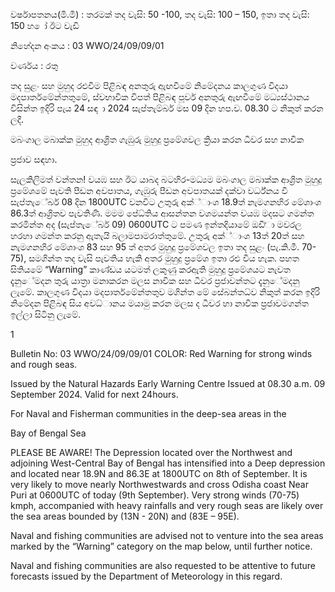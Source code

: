 වර්ෂාපතනය(මි.මී) : තරමක් තද වැසි: 50 -100, තද වැසි: 100 – 150, ඉතා තද වැසි: 150 හ ෝ ඊට වැඩි

නිහේදන අංකය : 03 WWO/24/09/09/01

වර්ණය : රතු

තද සුළං සහ මුහුද රළුවීම පිළිබඳ අනතුරු ඇඟවීමේ නිමේදනය කාලගුණ විදයා මදපාර්තමේන්තතුමේ, ස්වභාවික විපත් පිළිබඳ පූර්ව අනතුරු ඇඟවීමේ මධ්‍යස්ථානය විසින්ත ඉදිරි පැය 24 සඳ ා 2024 සැප්තැම්බර් මස 09 දින හප.ව. 08.30 ට නිකුත් කරන ලදී.

මබංගාල මබාක්ක මුහුද ආශ්‍රිත ගැඹුරු මුහුදු ප්‍රමේශවල ක්‍රියා කරන ධීවර සහ නාවික

ප්‍රජාව සඳහා.

සැලකිලිමත් වන්තන! වයඹ සහ ඊට යාබද බටහිර-මධ්‍යම මබංගාල මබාක්ක ආශ්‍රිත මුහුදු ප්‍රමේශමේ පැවති පීඩන අවපාතය, ගැඹුරු පීඩන අවපාතයක් දක්වා වර්ධ්‍නය වී සැප්තැේබර් 08 දින 1800UTC වනවිට උතුරු අක්්ාංශ 18.9ත් නැමගනහිර මේශාංශ 86.3ත් ආශ්‍රිතව පැවතිණි. මමම පේධ්‍තිය ආසන්තන වශමයන්ත වයඹ මදසට ගමන්ත කරමින්ත අද (සැප්තැේබර් 09) 0600UTC ට පමණ ඉන්තදියාමේ ඔඩි්ා මවරල හරහා ගමන්ත කරනු ඇතැයි බලාමපාමරාත්තුමේ. උතුරු අක්්ාංශ 13ත් 20ත් සහ නැමගනහිර මේශාංශ 83 සහ 95 ත් අතර මුහුදු ප්‍රමේශවල ඉතා තද සුළං (පැ.කි.මී. 70-75), සමගින්ත තද වැසි පැවතිය හැකි අතර මුහුදු ප්‍රමේශ ඉතා රළු විය හැක. පහත සිතියමේ “Warning” කාණ්ඩය යටමත් ලකුණු කරඇති මුහුදු ප්‍රමේශයට නැවත දැනුේමදන තුරු යාත්‍රා මනාකරන මලස නාවික සහ ධීවර ප්‍රජාවන්තට දැනුේමදනු ලැමේ. කාලගුණ විදයා මදපාර්තමේන්තතුව මගින්ත මේ සේබන්තධ්‍ව නිකුත් කරන ඉදිරි නිමේදන පිළිබඳ සිය අවධ්‍ානය මයාමු කරන මලස ද ධීවර හා නාවික ප්‍රජාවමගන්ත ඉල්ලා සිටිනු ලැමේ.

1

Bulletin No: 03 WWO/24/09/09/01 COLOR: Red Warning for strong winds and rough seas.

Issued by the Natural Hazards Early Warning Centre Issued at 08.30 a.m. 09 September 2024. Valid for next 24hours.

For Naval and Fisherman communities in the deep-sea areas in the

Bay of Bengal Sea

PLEASE BE AWARE! The Depression located over the Northwest and adjoining West-Central Bay of Bengal has intensified into a Deep depression and located near 18.9N and 86.3E at 1800UTC on 8th of September. It is very likely to move nearly Northwestwards and cross Odisha coast Near Puri at 0600UTC of today (9th September). Very strong winds (70-75) kmph, accompanied with heavy rainfalls and very rough seas are likely over the sea areas bounded by (13N - 20N) and (83E – 95E).

Naval and fishing communities are advised not to venture into the sea areas marked by the “Warning” category on the map below, until further notice.

Naval and fishing communities are also requested to be attentive to future forecasts issued by the Department of Meteorology in this regard.